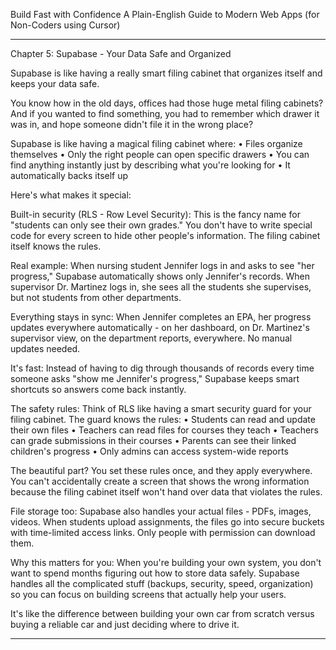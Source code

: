 Build Fast with Confidence
A Plain-English Guide to Modern Web Apps (for Non-Coders using Cursor)
________________________________________
Chapter 5: Supabase - Your Data Safe and Organized

Supabase is like having a really smart filing cabinet that organizes itself and keeps your data safe.

You know how in the old days, offices had those huge metal filing cabinets? And if you wanted to find something, you had to remember which drawer it was in, and hope someone didn't file it in the wrong place?

Supabase is like having a magical filing cabinet where:
• Files organize themselves
• Only the right people can open specific drawers
• You can find anything instantly just by describing what you're looking for
• It automatically backs itself up

Here's what makes it special:

Built-in security (RLS - Row Level Security):
This is the fancy name for "students can only see their own grades." You don't have to write special code for every screen to hide other people's information. The filing cabinet itself knows the rules.

Real example:
When nursing student Jennifer logs in and asks to see "her progress," Supabase automatically shows only Jennifer's records. When supervisor Dr. Martinez logs in, she sees all the students she supervises, but not students from other departments.

Everything stays in sync:
When Jennifer completes an EPA, her progress updates everywhere automatically - on her dashboard, on Dr. Martinez's supervisor view, on the department reports, everywhere. No manual updates needed.

It's fast:
Instead of having to dig through thousands of records every time someone asks "show me Jennifer's progress," Supabase keeps smart shortcuts so answers come back instantly.

The safety rules:
Think of RLS like having a smart security guard for your filing cabinet. The guard knows the rules:
• Students can read and update their own files
• Teachers can read files for courses they teach
• Teachers can grade submissions in their courses
• Parents can see their linked children's progress
• Only admins can access system-wide reports

The beautiful part? You set these rules once, and they apply everywhere. You can't accidentally create a screen that shows the wrong information because the filing cabinet itself won't hand over data that violates the rules.

File storage too:
Supabase also handles your actual files - PDFs, images, videos. When students upload assignments, the files go into secure buckets with time-limited access links. Only people with permission can download them.

Why this matters for you:
When you're building your own system, you don't want to spend months figuring out how to store data safely. Supabase handles all the complicated stuff (backups, security, speed, organization) so you can focus on building screens that actually help your users.

It's like the difference between building your own car from scratch versus buying a reliable car and just deciding where to drive it.
________________________________________
